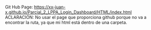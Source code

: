 Git Hub Page: https://xx-juan-x.github.io/Parcial_2_LPPA_Login_Dashboard/HTML/index.html
ACLARACIÓN: No usar el page que proporciona github porque no va a encontrar la ruta, ya que mi html está dentro de una carpeta.